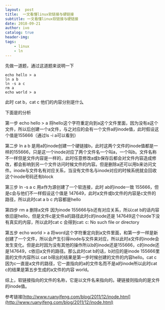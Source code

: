 ```yaml
---
layout:  post
title:  一文看懂linux软链接与硬链接
subtitle: 一文看懂linux软链接与硬链接 
date: 2018-09-21
author: ivo
catalog: true
header-img:
tags:
    - linux 
    - ln
---
```

先做一道题，通过这道题来说明一下
```
echo hello > a
ln a b
ln -s a c
rm a
echo world > a
```
此时 cat b，cat c 他们的内容分别是什么

下面是的分析

第一步 echo hello > a
将hello这个字符重定向到a这个文件里面，因为没有a这个文件，所以后创建一个a文件，与之对应的会有一个文件a的inode值，此时假设这个值是155666（通过ls -i a可以看到）

第二步 ln a b
是用a的inode创建一个硬链接b，此时这两个文件的inode值都是一样的155666，只是这一个inode对应了两个文件名一个叫a，一个叫b。文件名称不一样但是文件内容是一样的，此时任意修改a或b保存后都会对文件内容造成修改，都会影响到另一个文件访问时候文件的内容。但是删除a还可以用b来访问文件。inode与文件名有对应关系，当没有文件名与inode对应的时候系统就会回收这个inode号码还有block

第三步 ln -s a c
用a作为源创建了一个软连接，此时 ab的inode一致 155666，但是c会与他们不一样假设这个值是 147649，此时a文件或b文件的内容是c文件的路径，所以此时cat a b c 内容都是hello

第四步 rm a
删除a文件 因为inode 155666与b还有对应关系，所以cat b的话内容依旧是hello，但是文件c是文件a的路径此时c的inode还是 147649这个inode下没有真实的内容，所以此时cat c 会得到cat: c: No such file or directory

第五步 echo world > a
将word这个字符重定向到a文件里面，和第一步一样是新创建了一个文件，所以会产生引得inode与文件来对应，所以此时a文件的inode会发生变化。但是此时因为没有其他的操作所以b的inode还是155666，c的inode还是147649，c依旧a文件的路径。那么此时cat b的话，b对应的是inode 155666里面的文件内容所以 cat b得出的结果是第一步时候创建的文件的内容hello。cat c因为c一直是a文件的路径，它一直指向的a的文件名而不是a的inode所以此时cat c的结果是第五步生成的a文件的内容 world。

综上，软链接指向的文件的名称，它是以文件名来指向的。硬链接则指向的是文件的inode值。


参考链接[http://www.ruanyifeng.com/blog/2011/12/inode.html](http://www.ruanyifeng.com/blog/2011/12/inode.html)



